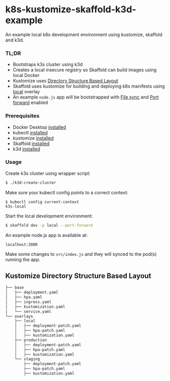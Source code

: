 # k8s-kustomize-skaffold-k3d-example

An example local k8s development environment using kustomize, skaffold and k3d.

### TL;DR
- Bootstraps k3s cluster using k3d
- Creates a local insecure registry so Skaffold can build images using local Docker
- Kustomize uses [Directory Structure Based Layout](https://kubectl.docs.kubernetes.io/pages/app_composition_and_deployment/structure_directories.html)
- Skaffold uses kustomize for building and deploying k8s manifests using [local](#kustomize-directory-structure-based-layout) overlay
- An example `node.js` app will be bootstrapped with [File sync](https://skaffold.dev/docs/how-tos/filesync/) and [Port forward](https://skaffold.dev/docs/how-tos/portforward/) enabled

### Prerequisites
- Docker Desktop [installed](https://docs.docker.com/install/)
- kubectl [installed](https://kubernetes.io/docs/tasks/tools/install-kubectl/)
- kustomize [installed](https://github.com/kubernetes-sigs/kustomize/blob/master/docs/INSTALL.md)
- Skaffold [installed](https://skaffold.dev/docs/getting-started/#installing-skaffold)
- k3d [installed](https://github.com/rancher/k3d)

### Usage
Create k3s cluster using wrapper script:
```sh
$ ./k3d-create-cluster
```
Make sure your kubectl config points to a correct context:
```console
$ kubectl config current-context
k3s-local
```
Start the local development environment:
```sh
$ skaffold dev -p local --port-forward
```
An example node.js app is available at:
```sh
localhost:3000
```
Make some changes to `src/index.js` and they will synced to the pod(s) running the app.


## Kustomize Directory Structure Based Layout
```sh
├── base
│   ├── deployment.yaml
│   ├── hpa.yaml
│   ├── ingress.yaml
│   ├── kustomization.yaml
│   └── service.yaml
└── overlays
    ├── local
    │   ├── deployment-patch.yaml
    │   ├── hpa-patch.yaml
    │   ├── kustomization.yaml
    ├── production
    │   ├── deployment-patch.yaml
    │   ├── hpa-patch.yaml
    │   ├── kustomization.yaml
    └── staging
        ├── deployment-patch.yaml
        ├── hpa-patch.yaml
        ├── kustomization.yaml
```